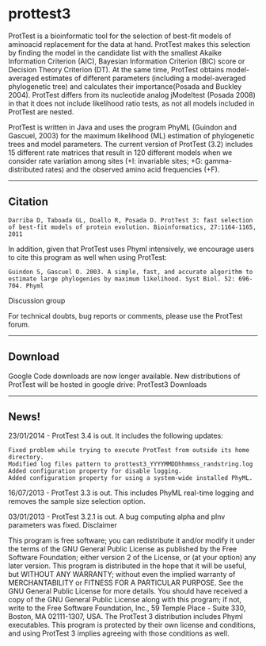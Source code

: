 # prottest3

ProtTest is a bioinformatic tool for the selection of best-fit models of aminoacid replacement for the data at hand. ProtTest makes this selection by finding the model in the candidate list with the smallest Akaike Information Criterion (AIC), Bayesian Information Criterion (BIC) score or Decision Theory Criterion (DT). At the same time, ProtTest obtains model-averaged estimates of different parameters (including a model-averaged phylogenetic tree) and calculates their importance(Posada and Buckley 2004). ProtTest differs from its nucleotide analog jModeltest (Posada 2008) in that it does not include likelihood ratio tests, as not all models included in ProtTest are nested.

ProtTest is written in Java and uses the program PhyML (Guindon and Gascuel, 2003) for the maximum likelihood (ML) estimation of phylogenetic trees and model parameters. The current version of ProtTest (3.2) includes 15 different rate matrices that result in 120 different models when we consider rate variation among sites (+I: invariable sites; +G: gamma-distributed rates) and the observed amino acid frequencies (+F).

--------
Citation
--------

    Darriba D, Taboada GL, Doallo R, Posada D. ProtTest 3: fast selection of best-fit models of protein evolution. Bioinformatics, 27:1164-1165, 2011 

In addition, given that ProtTest uses Phyml intensively, we encourage users to cite this program as well when using ProtTest:

    Guindon S, Gascuel O. 2003. A simple, fast, and accurate algorithm to estimate large phylogenies by maximum likelihood. Syst Biol. 52: 696-704. Phyml 

Discussion group

For technical doubts, bug reports or comments, please use the ProtTest forum.

--------
Download
--------

Google Code downloads are now longer available. New distributions of ProtTest will be hosted in google drive: ProtTest3 Downloads

--------
News!
--------

23/01/2014 - ProtTest 3.4 is out. It includes the following updates:

    Fixed problem while trying to execute ProtTest from outside its home directory.
    Modified log files pattern to prottest3_YYYYMMDDhhmmss_randstring.log
    Added configuration property for disable logging.
    Added configuration property for using a system-wide installed PhyML. 

16/07/2013 - ProtTest 3.3 is out. This includes PhyML real-time logging and removes the sample size selection option.

03/01/2013 - ProtTest 3.2.1 is out. A bug computing alpha and pInv parameters was fixed.
Disclaimer

This program is free software; you can redistribute it and/or modify it under the terms of the GNU General Public License as published by the Free Software Foundation; either version 2 of the License, or (at your option) any later version. This program is distributed in the hope that it will be useful, but WITHOUT ANY WARRANTY; without even the implied warranty of MERCHANTABILITY or FITNESS FOR A PARTICULAR PURPOSE. See the GNU General Public License for more details. You should have received a copy of the GNU General Public License along with this program; if not, write to the Free Software Foundation, Inc., 59 Temple Place - Suite 330, Boston, MA 02111-1307, USA. The ProtTest 3 distribution includes Phyml executables. This program is protected by their own license and conditions, and using ProtTest 3 implies agreeing with those conditions as well. 
